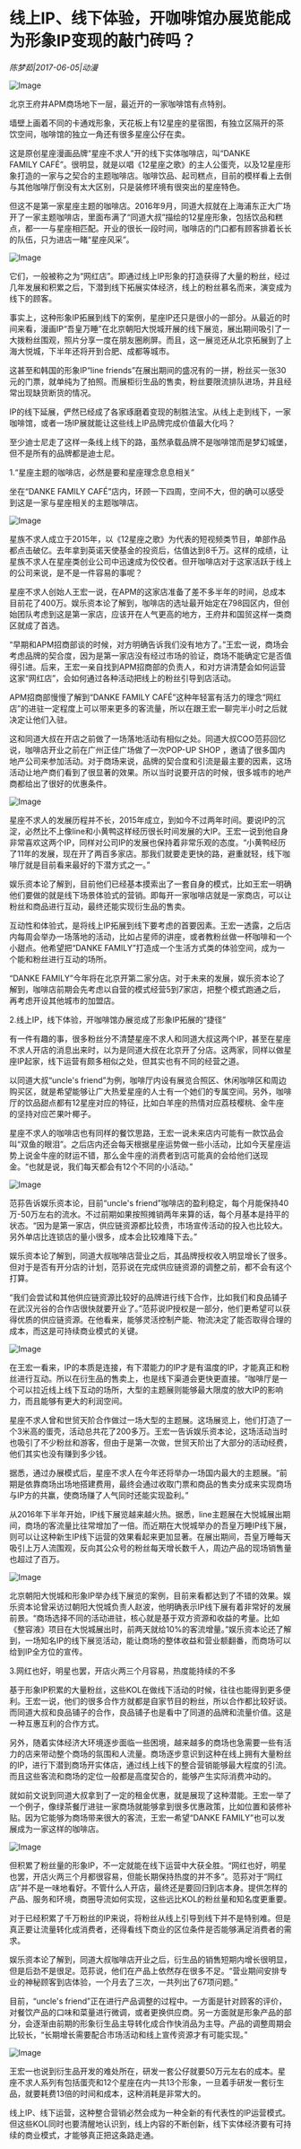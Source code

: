 # 线上IP、线下体验，开咖啡馆办展览能成为形象IP变现的敲门砖吗？

*陈梦茹|2017-06-05|动漫*

![Image](http://si1.go2yd.com/get-image/0Dz9l4h26jY)

北京王府井APM商场地下一层，最近开的一家咖啡馆有点特别。

墙壁上画着不同的卡通戏形象，天花板上有12星座的星宿图，有独立区隔开的茶饮空间，咖啡馆的独立一角还有很多星座公仔在卖。

这是原创星座漫画品牌“星座不求人”开的线下实体咖啡店，叫“DANKE FAMILY CAFÉ”。很明显，就是以唱《12星座之歌》的主人公蛋壳，以及12星座形象打造的一家与之契合的主题咖啡店。咖啡饮品、起司糕点，目前的模样看上去倒与其他咖啡厅倒没有太大区别，只是装修环境有很突出的星座特色。

但这不是第一家星座主题的咖啡店。2016年9月，同道大叔就在上海浦东正大广场开了一家主题咖啡店，里面布满了“同道大叔”描绘的12星座形象，包括饮品和糕点，都一一与星座相匹配。开业的很长一段时间，咖啡店的门口都有顾客排着长长的队伍，只为进店一睹“星座风采”。

![Image](http://si1.go2yd.com/get-image/0Dz9l3IuV6G)

它们，一般被称之为“网红店”。即通过线上IP形象的打造获得了大量的粉丝，经过几年发展和积累之后，下潜到线下拓展实体经济，线上的粉丝慕名而来，演变成为线下的顾客。

事实上，这种形象IP拓展到线下的案例，星座IP还只是很小的一部分。从最近的时间来看，漫画IP“吾皇万睡”在北京朝阳大悦城开展的线下展览，展出期间吸引了一大拨粉丝围观，照片分享一度在朋友圈刷屏。而且，这一展览还从北京拓展到了上海大悦城，下半年还将开到合肥、成都等城市。

这甚至和韩国的形象IP“line friends”在展出期间的盛况有的一拼，粉丝买一张30元的门票，就单纯为了拍照。而展柜衍生品的售卖，粉丝要限流排队进场，并且经常出现缺货断货的情况。

IP的线下延展，俨然已经成了各家琢磨着变现的制胜法宝。从线上走到线下，一家咖啡馆，或者一场IP展就能让这些线上IP品牌完成价值最大化吗？

至少迪士尼走了这样一条线上线下的路，虽然承载品牌不是咖啡馆而是梦幻城堡，但不是所有的品牌都是迪士尼。

1.“星座主题的咖啡店，必然是要和星座理念息息相关”

坐在“DANKE FAMILY CAFÉ”店内，环顾一下四周，空间不大，但的确可以感受到这是一家与星座相关的主题咖啡店。

![Image](http://si1.go2yd.com/get-image/0DzCqIdlFz6)

星族不求人成立于2015年，以《12星座之歌》为代表的短视频类节目，单部作品都点击破亿。去年拿到英诺天使基金的投资后，估值达到8千万。这样的成绩，让星族不求人在星座类创业公司中迅速成为佼佼者。但开咖啡店对于这家活跃于线上的公司来说，是不是一件容易的事呢？

星座不求人创始人王宏一说，在APM的这家店准备了差不多半年的时间，总成本目前花了400万。娱乐资本论了解到，咖啡店的选址最开始定在798园区内，但创始团队考虑到这是第一家店，应该开在人气更高的地方，王府井和国贸这样一类商区就成了首选。

“早期和APM招商部谈的时候，对方明确告诉我们没有地方了。”王宏一说，商场会考虑品牌的契合度，因为是第一家店没有经过市场的验证，商场不能确定它是否值得引进。后来，王宏一亲自找到APM招商部的负责人，和对方讲清楚会如何运营这家“网红店”，会如何通过各种活动把线上的粉丝引导到店活动。

APM招商部慢慢了解到“DANKE FAMILY CAFÉ”这种年轻富有活力的理念“网红店”的进驻一定程度上可以带来更多的客流量，所以在跟王宏一聊完半小时之后就决定让他们入驻。

这和同道大叔在开店之前做了一场落地活动有相似之处。同道大叔COO范荪回忆说，咖啡店开业之前在广州正佳广场做了一次POP-UP SHOP ，邀请了很多国内地产公司来参加活动。对于商场来说，品牌的契合度和引流是最主要的因素，这场活动让地产商们看到了很显著的效果。所以当时说要开店的时候，很多城市的地产商都给出了很好的优惠条件。

![Image](http://si1.go2yd.com/get-image/0Dz9l22uw9A)

星座不求人的发展历程并不长，2015年成立，到如今不过两年时间。要说IP的沉淀，必然比不上像line和小黄鸭这样经历很长时间发展的大IP。王宏一说到他自身非常喜欢这两个IP，同样对公司IP的发展也保持着非常乐观的态度。“小黄鸭经历了11年的发展，现在开了两百多家店。那我们就要走更快的路，避重就轻，线下咖啡厅就是目前看来最好的下潜方式之一。”

娱乐资本论了解到，目前他们已经基本摸索出了一套自身的模式，比如王宏一明确他们要做的就是线下场景体验式的营销。即每开一家咖啡店就是一家商店，可以让粉丝和商品进行互动，最终还能实现衍生品的售卖。

互动性和体验式，是将线上IP拓展到线下要考虑的首要因素。王宏一透露，之后店内每周会举办一场落地的活动，比如占星师的讲座，或者教粉丝做一杯咖啡和一个小甜点。他希望把“DANKE FAMILY”打造成一个生活方式类的体验空间，成为一个能和粉丝进行互动的场所。

“DANKE FAMILY”今年将在北京开第二家分店。对于未来的发展，娱乐资本论了解到，咖啡店前期会先考虑以自营的模式经营5到7家店，把整个模式跑通之后，再考虑开设其他城市的加盟店。

2.线上IP，线下体验，开咖啡馆办展览成了形象IP拓展的“捷径”

有一件有趣的事，很多粉丝分不清楚星座不求人和同道大叔这两个IP，甚至在星座不求人开店的消息出来时，以为是同道大叔在北京开了分店。这两家，同样以做星座IP起家，线下运营有颇多相似之处，但其实也有不同的经营之道。

以同道大叔“uncle's friend”为例，咖啡厅内设有展览合照区、休闲咖啡区和周边购买区，就是希望能够让广大热爱星座的人士有一个她们的专属空间。另外，咖啡厅的饮品甜点都有12星座对应的特征，比如白羊座的热情对应荔枝樱桃、金牛座的坚持对应芒果叶椰子。

星座不求人的咖啡店也有同样的餐饮思路，王宏一说未来店内可能有一款饮品会叫“双鱼的眼泪”。之后店内还会每天根据星座运势做一些小活动，比如今天星座运势上说金牛座的财运不错，那么金牛座的消费者到店可能真的会给他们送现金。“也就是说，我们每天都会有12个不同的小活动。”

![Image](http://si1.go2yd.com/get-image/0DzCqNcvEQ4)

范荪告诉娱乐资本论，目前“uncle's friend”咖啡店的盈利稳定，每个月能保持40万-50万左右的流水。不过前期如果按照摊销两年来算的话，每个月基本是持平的状态。“因为是第一家店，供应链资源都比较贵，市场宣传活动的投入也比较大。另外单店比连锁店的量小很多，成本会比较难降下去。”

娱乐资本论了解到，同道大叔咖啡店营业之后，其品牌授权收入明显增长了很多。但对于是否有开分店的计划，范荪说在完成供应链资源的调整之前，都不会有这个打算。

“我们会尝试和其他供应链资源比较好的品牌进行线下合作，比如我们和良品铺子在武汉光谷的合作店很快就要开业了。”范荪说IP授权是一部分，他们更希望可以获得优质的供应链资源。在他看来，能够灵活控制产能、物流决定了能否取得合理的成本，而这是可持续商业模式的关键。

![Image](http://si1.go2yd.com/get-image/0DzCqMQ1rVI)

在王宏一看来，IP的本质是连接，有下潜能力的IP才是有温度的IP，才能真正和粉丝进行互动。所以在衍生品的售卖上，也是线下渠道会更快更直接。“咖啡厅是一个可以拉近线上线下互动的场所，大型的主题展则能够最大限度的放大IP的影响力，而且能够有更大的利润空间。

星座不求人曾和世贸天阶合作做过一场大型的主题展。这场展览上，他们打造了一个3米高的蛋壳，活动总共花了200多万。王宏一告诉娱乐资本论，这场活动当时也吸引了不少粉丝和游客，但由于是第一次做，世贸天阶出了大部分的活动经费，他们其实也没有赚到多少钱。

据悉，通过办展模式后，星座不求人在今年还将举办一场国内最大的主题展。“前期是依靠商场出场地搭建费用，最终会通过收取门票和商品的售卖分成来实现商场与IP方的共赢，使商场赚了人气同时还能实现盈利。”

从2016年下半年开始，IP线下展览越来越火热。据悉，line主题展在大悦城展出期间，商场的客流量比往常增加了一倍。而近期在大悦城举办的吾皇万睡IP线下展，则可以让这种新生IP线下运营的效果看起来更加显著。在展出期间，吾皇万睡每天吸引上万人流围观，反向其公众号的粉丝每天增长数千人，周边产品的现场销售量也超过了百万。

![Image](http://si1.go2yd.com/get-image/0DzCqK4FcVU)

北京朝阳大悦城和形象IP举办线下展览的案例，目前来看都达到了不错的效果。娱乐资本论曾采访过朝阳大悦城负责人赵波，他明确表示IP线下展有着非常好的发展前景。“商场选择不同的活动进驻，核心就是基于双方资源和收益的考量。比如《整容液》项目在大悦城展出时，前两天就给10%的客流增量。”娱乐资本论还了解到，一场知名IP的线下展览活动，能让商场的整体收益和营业额翻番，而商场可以给到IP全方位的宣传。

3.网红也好，明星也罢，开店火两三个月容易，热度能持续的不多

基于形象IP积累的大量粉丝，这些KOL在做线下活动的时候，往往也能得到更多便利。王宏一说，他们的很多合作方就都是自家节目的粉丝，所以合作都比较好谈。而同道大叔和良品铺子的合作，良品铺子也是看中了同道的品牌和流量价值。这是一种互惠互利的合作方式。

另外，随着实体经济大环境逐步面临一些困境，越来越多的商场也急需要一些有活力的店来带动整个商场的氛围和人流量。商场逐步意识到这种在线上拥有大量粉丝的IP，进行下潜到商场开实体店，通过线上线下的整合营销能够最大程度的引流。而且这些客流和商场的定位一般都是高度契合的，能够产生实际消费冲动的。

就如前文说到同道大叔拿到了一定的租金优惠，就是展现了这种潜能。王宏一举了一个例子，像绿茶餐厅进驻一家商场就能够拿到很多优惠政策，比如位置和装修补贴。因为它能够为商场带来很大的客流，王宏一希望“DANKE FAMILY”也可以发展成为一家这样的咖啡店。

![Image](http://si1.go2yd.com/get-image/0Dz9l1SMmbQ)

但积累了粉丝量的形象IP，不一定就能在线下运营中大获全胜。“网红也好，明星也罢，开店火两三个月都很容易，但能长期保持热度的并不多”。范荪对于“网红店”并不是一味地看好。不管什么人开店，最终还是要回归到店本身。提供怎样的产品、服务和环境，商圈导流如何实现，这些远比KOL的粉丝量和知名度更重要。

对于已经积累了千万粉丝的IP来说，将粉丝从线上引导到线下并不是特别难。但是真正要让流量转化成消费者，还得看线下商业的区位条件是否能够满足消费者的需求。

娱乐资本论了解到，同道大叔咖啡店开业之后，衍生品的销售短期内增长很明显，但是后劲不是很足。范荪说，他们在产品上依然存在很多不足。“营业期间安排专业的神秘顾客到店体验，一个月去了三次，一共列出了67项问题。”

目前，“uncle's friend”正在进行产品调整的过程中。一方面是针对顾客的评价，对餐饮产品的口味和菜量进行微调，或者更换供应商。另一方面就是形象产品的部分，会逐渐由前期的形象衍生品主导转化成合作快消品为主导。产品的调整周期会比较长，“长期增长需要配合市场活动和线上宣传资源才有可能实现。”

![Image](http://si1.go2yd.com/get-image/0Dz9kzLuu80)

王宏一也说到衍生品开发的难处所在，研发一套公仔就要50万元左右的成本。星座不求人系列有包括蛋壳和12个星座在内一共13个形象，一旦着手研发一套衍生品，就要耗费13倍的时间和成本，这种消耗是非常大的。

线上IP、线下运营，这种整合营销必然会成为一种全新的有代表性的IP运营模式。但这些KOL同时也要清醒地认识到，线上内容的不断创新，线下实体经济要有可持续的商业模式，才能够真正把这条路走通。

